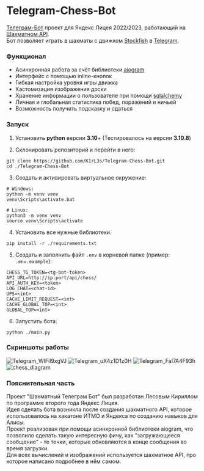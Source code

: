 # Telegram-Chess-Bot
[Телеграм-Бот](https://github.com/K1rL3s/Telegram-Chess-Bot) проект для Яндекс Лицея 2022/2023, работающий на 
[Шахматном API](https://github.com/K1rL3s/Simple-Chess-API). \
Бот позволяет играть в шахматы с движком [Stockfish](https://stockfishchess.org/) в [Telegram](https://telegram.org/). 

### Функционал
- Асинхронная работа за счёт библиотеки [aiogram](https://pypi.org/project/aiogram/)
- Интерфейс с помощью inline-кнопок
- Гибкая настройка уровня игры движка
- Кастомизация изображения доски
- Хранение информации о пользователе при помощи [sqlalchemy](https://pypi.org/project/SQLAlchemy/)
- Личная и глобальная статистика побед, поражений и ничьей
- Возможность получить подсказку и сдаться


### Запуск

1. Установить **python** версии **3.10**+
   (Тестировалось на версии **3.10.8**)

2. Склонировать репозиторий и перейти в него:

```commandline
git clone https://github.com/K1rL3s/Telegram-Chess-Bot.git
cd ./Telegram-Chess-Bot
```

3. Создать и активировать виртуальное окружение:

```commandline
# Windows:
python -m venv venv
venv\Scripts\activate.bat

# Linux:
python3 -m venv venv
source venv\Scripts\activate
```

4. Установить все нужные библиотеки. 

```commandline
pip install -r ./requirements.txt
```

5. Создать и заполнить файл `.env` в корневой папке (пример: `.env.example`):

```env
CHESS_TG_TOKEN=<tg-bot-token>
API_URL=http://ip:port/api/chess/
API_AUTH_KEY=<token>
LOG_CHAT=<chat-id>
UPS=<int>
CACHE_LIMIT_REQUEST=<int>
CACHE_GLOBAL_TOP=<int>
GLOBAL_TOP=<int>
```

6. Запустить бота:

```commandline
python ./main.py
```

### Скриншоты работы
![Telegram_WIFil9xgVJ](https://user-images.githubusercontent.com/104463209/233860960-e93ebf81-3e7d-4117-b385-7782fa9ec99e.png)
![Telegram_uX4z1D1z0H](https://user-images.githubusercontent.com/104463209/233860961-ab0b1102-d3d5-466c-9e19-581e13f3d0aa.png)
![Telegram_FaI7A4F93h](https://user-images.githubusercontent.com/104463209/233860963-3586a13a-91e7-495d-acb3-b827b365b685.png)
![chess_diagram](https://user-images.githubusercontent.com/104463209/233864355-bd1f823c-51c4-4b43-ac53-6a35112ca0fe.png)


### Пояснительная часть
Проект "Шахматный Телеграм Бот" был разработан Лесовым Кириллом по программе второго года Яндекс Лицея. \
Идея сделать бота возникла после создания шахматного API, которое использовалось на хакатоне ИТМО и Яндекса по созданию навыков для Алисы. \
Проект реализован при помощи асинхронной библиотеки aiogram, что позволило сделать такую интересную фичу, 
как "загружающееся сообщение" - те точки, которые обновляются в конце сообщения во время загрузки. \
Для всех вычислений и изображений используется шахматное API, про которое написано подробнее в нём самом.
